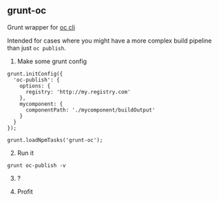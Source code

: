 grunt-oc
---

Grunt wrapper for [oc cli](https://github.com/opentable/oc)

Intended for cases where you might have a more complex build pipeline than just `oc publish`.

1) Make some grunt config

```
grunt.initConfig({
  'oc-publish': {
    options: {
      registry: 'http://my.registry.com'
    },
    mycomponent: {
      componentPath: './mycomponent/buildOutput'
    }
  }
});

grunt.loadNpmTasks('grunt-oc');
```

2) Run it

```
grunt oc-publish -v
```

3) ?

4) Profit
